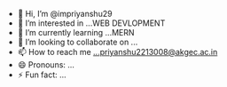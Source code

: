 - 👋 Hi, I’m @impriyanshu29
- 👀 I’m interested in ...WEB DEVLOPMENT
- 🌱 I’m currently learning ...MERN
- 💞️ I’m looking to collaborate on ...
- 📫 How to reach me ...priyanshu2213008@akgec.ac.in
- 😄 Pronouns: ...
- ⚡ Fun fact: ...

<!---
impriyanshu29/impriyanshu29 is a ✨ special ✨ repository because its `README.md` (this file) appears on your GitHub profile.
You can click the Preview link to take a look at your changes.
--->
